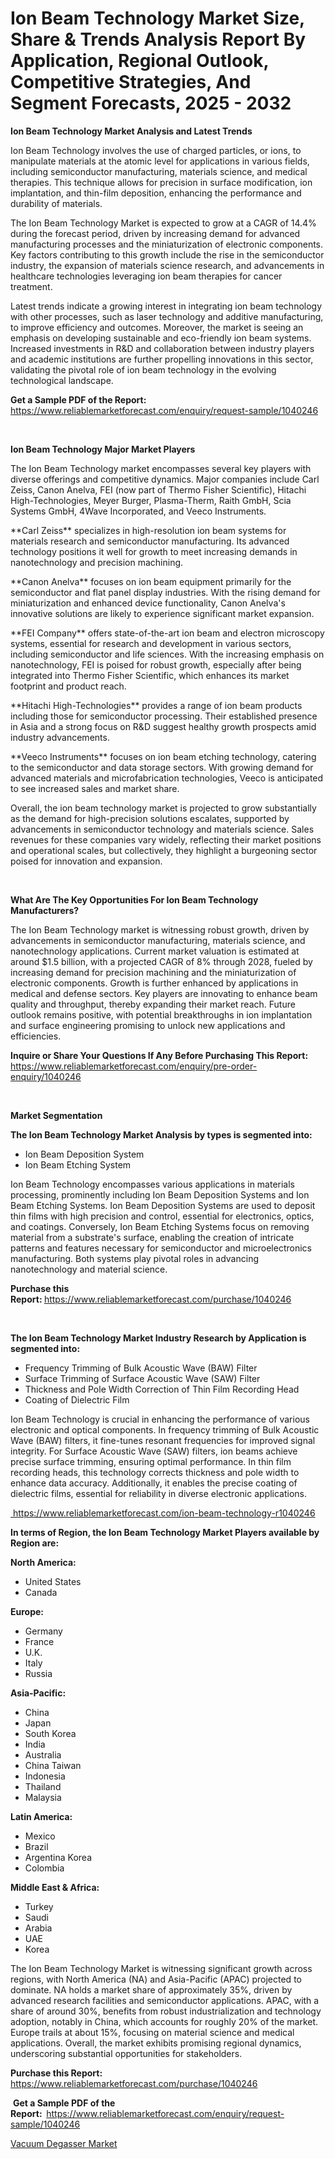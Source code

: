 <p><h1>Ion Beam Technology Market Size, Share & Trends Analysis Report By Application, Regional Outlook, Competitive Strategies, And Segment Forecasts, 2025 - 2032</h1></p><p><strong>Ion Beam Technology Market Analysis and Latest Trends</strong></p>
<p><p>Ion Beam Technology involves the use of charged particles, or ions, to manipulate materials at the atomic level for applications in various fields, including semiconductor manufacturing, materials science, and medical therapies. This technique allows for precision in surface modification, ion implantation, and thin-film deposition, enhancing the performance and durability of materials.</p><p>The Ion Beam Technology Market is expected to grow at a CAGR of 14.4% during the forecast period, driven by increasing demand for advanced manufacturing processes and the miniaturization of electronic components. Key factors contributing to this growth include the rise in the semiconductor industry, the expansion of materials science research, and advancements in healthcare technologies leveraging ion beam therapies for cancer treatment.</p><p>Latest trends indicate a growing interest in integrating ion beam technology with other processes, such as laser technology and additive manufacturing, to improve efficiency and outcomes. Moreover, the market is seeing an emphasis on developing sustainable and eco-friendly ion beam systems. Increased investments in R&D and collaboration between industry players and academic institutions are further propelling innovations in this sector, validating the pivotal role of ion beam technology in the evolving technological landscape.</p></p>
<p><strong>Get a Sample PDF of the Report:&nbsp;</strong> <a href="https://www.reliablemarketforecast.com/enquiry/request-sample/1040246?utm_campaign=1833&utm_medium=2&utm_source=Github&utm_content=ia&utm_term=18022025&utm_id=ion-beam-technology">https://www.reliablemarketforecast.com/enquiry/request-sample/1040246</a></p>
<p>&nbsp;</p>
<p><strong>Ion Beam Technology Major Market Players</strong></p>
<p><p>The Ion Beam Technology market encompasses several key players with diverse offerings and competitive dynamics. Major companies include Carl Zeiss, Canon Anelva, FEI (now part of Thermo Fisher Scientific), Hitachi High-Technologies, Meyer Burger, Plasma-Therm, Raith GmbH, Scia Systems GmbH, 4Wave Incorporated, and Veeco Instruments. </p><p>**Carl Zeiss** specializes in high-resolution ion beam systems for materials research and semiconductor manufacturing. Its advanced technology positions it well for growth to meet increasing demands in nanotechnology and precision machining.</p><p>**Canon Anelva** focuses on ion beam equipment primarily for the semiconductor and flat panel display industries. With the rising demand for miniaturization and enhanced device functionality, Canon Anelva's innovative solutions are likely to experience significant market expansion.</p><p>**FEI Company** offers state-of-the-art ion beam and electron microscopy systems, essential for research and development in various sectors, including semiconductor and life sciences. With the increasing emphasis on nanotechnology, FEI is poised for robust growth, especially after being integrated into Thermo Fisher Scientific, which enhances its market footprint and product reach.</p><p>**Hitachi High-Technologies** provides a range of ion beam products including those for semiconductor processing. Their established presence in Asia and a strong focus on R&D suggest healthy growth prospects amid industry advancements.</p><p>**Veeco Instruments** focuses on ion beam etching technology, catering to the semiconductor and data storage sectors. With growing demand for advanced materials and microfabrication technologies, Veeco is anticipated to see increased sales and market share.</p><p>Overall, the ion beam technology market is projected to grow substantially as the demand for high-precision solutions escalates, supported by advancements in semiconductor technology and materials science. Sales revenues for these companies vary widely, reflecting their market positions and operational scales, but collectively, they highlight a burgeoning sector poised for innovation and expansion.</p></p>
<p>&nbsp;</p>
<p><strong>What Are The Key Opportunities For Ion Beam Technology Manufacturers?</strong></p>
<p><p>The Ion Beam Technology market is witnessing robust growth, driven by advancements in semiconductor manufacturing, materials science, and nanotechnology applications. Current market valuation is estimated at around $1.5 billion, with a projected CAGR of 8% through 2028, fueled by increasing demand for precision machining and the miniaturization of electronic components. Growth is further enhanced by applications in medical and defense sectors. Key players are innovating to enhance beam quality and throughput, thereby expanding their market reach. Future outlook remains positive, with potential breakthroughs in ion implantation and surface engineering promising to unlock new applications and efficiencies.</p></p>
<p><strong>Inquire or Share Your Questions If Any Before Purchasing This Report:</strong> <a href="https://www.reliablemarketforecast.com/enquiry/pre-order-enquiry/1040246?utm_campaign=1833&utm_medium=2&utm_source=Github&utm_content=ia&utm_term=18022025&utm_id=ion-beam-technology">https://www.reliablemarketforecast.com/enquiry/pre-order-enquiry/1040246</a></p>
<p>&nbsp;</p>
<p><strong>Market Segmentation</strong></p>
<p><strong>The Ion Beam Technology Market Analysis by types is segmented into:</strong></p>
<p><ul><li>Ion Beam Deposition System</li><li>Ion Beam Etching System</li></ul></p>
<p><p>Ion Beam Technology encompasses various applications in materials processing, prominently including Ion Beam Deposition Systems and Ion Beam Etching Systems. Ion Beam Deposition Systems are used to deposit thin films with high precision and control, essential for electronics, optics, and coatings. Conversely, Ion Beam Etching Systems focus on removing material from a substrate's surface, enabling the creation of intricate patterns and features necessary for semiconductor and microelectronics manufacturing. Both systems play pivotal roles in advancing nanotechnology and material science.</p></p>
<p><strong>Purchase this Report:&nbsp;</strong><a href="https://www.reliablemarketforecast.com/purchase/1040246?utm_campaign=1833&utm_medium=2&utm_source=Github&utm_content=ia&utm_term=18022025&utm_id=ion-beam-technology">https://www.reliablemarketforecast.com/purchase/1040246</a></p>
<p>&nbsp;</p>
<p><strong>The Ion Beam Technology Market Industry Research by Application is segmented into:</strong></p>
<p><ul><li>Frequency Trimming of Bulk Acoustic Wave (BAW) Filter</li><li>Surface Trimming of Surface Acoustic Wave (SAW) Filter</li><li>Thickness and Pole Width Correction of Thin Film Recording Head</li><li>Coating of Dielectric Film</li></ul></p>
<p><p>Ion Beam Technology is crucial in enhancing the performance of various electronic and optical components. In frequency trimming of Bulk Acoustic Wave (BAW) filters, it fine-tunes resonant frequencies for improved signal integrity. For Surface Acoustic Wave (SAW) filters, ion beams achieve precise surface trimming, ensuring optimal performance. In thin film recording heads, this technology corrects thickness and pole width to enhance data accuracy. Additionally, it enables the precise coating of dielectric films, essential for reliability in diverse electronic applications.</p></p>
<p><a href="https://www.reliablemarketforecast.com/ion-beam-technology-r1040246?utm_campaign=1833&utm_medium=2&utm_source=Github&utm_content=ia&utm_term=18022025&utm_id=ion-beam-technology">&nbsp;https://www.reliablemarketforecast.com/ion-beam-technology-r1040246</a></p>
<p><strong>In terms of Region, the Ion Beam Technology Market Players available by Region are:</strong></p>
<p>
    <p> <strong> North America: </strong>
        <ul>
            <li>United States</li>
            <li>Canada</li>
        </ul>
        </p> 
    <p> <strong> Europe: </strong>
        <ul>
            <li>Germany</li>
            <li>France</li>
            <li>U.K.</li>
            <li>Italy</li>
            <li>Russia</li>
        </ul>
        </p> 
    <p> <strong> Asia-Pacific: </strong>
        <ul>
            <li>China</li>
            <li>Japan</li>
            <li>South Korea</li>
            <li>India</li>
            <li>Australia</li>
            <li>China Taiwan</li>
            <li>Indonesia</li>
            <li>Thailand</li>
            <li>Malaysia</li>
        </ul>
        </p> 
    <p> <strong> Latin America: </strong>
        <ul>
            <li>Mexico</li>
            <li>Brazil</li>
            <li>Argentina Korea</li>
            <li>Colombia</li>
        </ul>
        </p> 
    <p> <strong> Middle East & Africa: </strong>
        <ul>
            <li>Turkey</li>
            <li>Saudi</li>
            <li>Arabia</li>
            <li>UAE</li>
            <li>Korea</li>
        </ul>
    </p>
    </p>
<p><p>The Ion Beam Technology Market is witnessing significant growth across regions, with North America (NA) and Asia-Pacific (APAC) projected to dominate. NA holds a market share of approximately 35%, driven by advanced research facilities and semiconductor applications. APAC, with a share of around 30%, benefits from robust industrialization and technology adoption, notably in China, which accounts for roughly 20% of the market. Europe trails at about 15%, focusing on material science and medical applications. Overall, the market exhibits promising regional dynamics, underscoring substantial opportunities for stakeholders.</p></p>
<p><strong>Purchase this Report: </strong><a href="https://www.reliablemarketforecast.com/purchase/1040246?utm_campaign=1833&utm_medium=2&utm_source=Github&utm_content=ia&utm_term=18022025&utm_id=ion-beam-technology">https://www.reliablemarketforecast.com/purchase/1040246</a></p>
<p>&nbsp;<strong>Get a Sample PDF of the Report:&nbsp;&nbsp;</strong><a href="https://www.reliablemarketforecast.com/enquiry/request-sample/1040246?utm_campaign=1833&utm_medium=2&utm_source=Github&utm_content=ia&utm_term=18022025&utm_id=ion-beam-technology">https://www.reliablemarketforecast.com/enquiry/request-sample/1040246</a></p>
<p><strong></strong></p>
<p><p><a href="https://github.com/FassouRP/Market-Research-Report-List-7/blob/main/vacuum-degasser-market.md?utm_campaign=1833&utm_medium=2&utm_source=Github&utm_content=ia&utm_term=18022025&utm_id=ion-beam-technology">Vacuum Degasser Market</a></p></p>